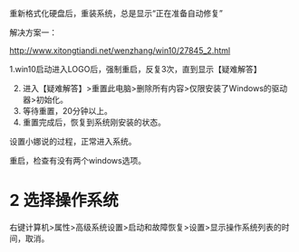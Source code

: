 重新格式化硬盘后，重装系统，总是显示“正在准备自动修复”



解决方案一：

http://www.xitongtiandi.net/wenzhang/win10/27845_2.html

   1.win10启动进入LOGO后，强制重启，反复3次，直到显示【疑难解答】

2. 进入【疑难解答】>重置此电脑>删除所有内容>仅限安装了Windows的驱动器>初始化。
3. 等待重置，20分钟以上。
4. 重置完成后，恢复到系统刚安装的状态。



设置小娜说的过程，正常进入系统。

重启，检查有没有两个windows选项。

# 2 选择操作系统

右键计算机>属性>高级系统设置>启动和故障恢复>设置>显示操作系统列表的时间，取消。



